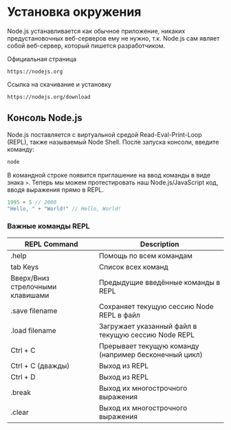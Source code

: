 # Установка окружения
Node.js устанавливается как обычное приложение, никаких предустановочных веб-серверов ему не нужно, т.к. Node.js сам являет собой веб-сервер, который пишется разработчиком.

Официальная страница
```
https://nodejs.org
```
Ссылка на скачивание и установку
```
https://nodejs.org/download
```

## Консоль Node.js
Node.js поставляется с виртуальной средой Read-Eval-Print-Loop (REPL), также называемый Node Shell. После запуска консоли, введите команду:
```js
node
```
В командной строке появится приглашение на ввод команды в виде знака `>`. Теперь мы можем протестировать наш Node.js/JavaScript код, вводя выражения прямо в REPL.
```javascript
1995 + 5 // 2000
"Hello, " + "World!" // Hello, World!
```

### Важные команды REPL
REPL Command | Description
---|---
.help | Помощь по всем командам
tab Keys | Список всех команд
Вверх/Вниз стрелочными клавишами | Предыдущие введённые команды в REPL
.save filename | Сохраняет текущую сессию Node REPL в файл
.load filename | Загружает указанный файл в текущую сессию Node REPL
Ctrl + C | Прерывает текущую команду (например бесконечный цикл)
Ctrl + C (дважды) | Выход из REPL
Ctrl + D | Выход из REPL
.break | Выход их многострочного выражения
.clear | Выход их многострочного выражения